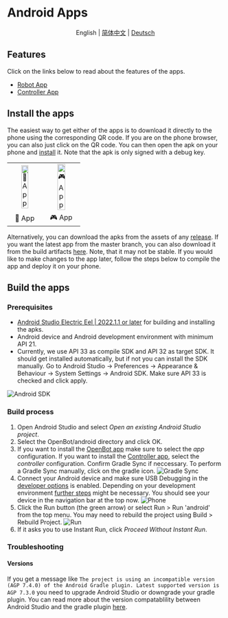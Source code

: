 # Android Apps

<p align="center">
  <span>English</span> |
  <a href="README.zh-CN.md">简体中文</a> |
  <a href="README.de-DE.md">Deutsch</a>
</p>

## Features

Click on the links below to read about the features of the apps.

- [Robot App](robot/README.md)
- [Controller App](controller/README.md)

## Install the apps

The easiest way to get either of the apps is to download it directly to the phone using the corresponding QR code. If you are on the phone browser, you can also just click on the QR code. You can then open the apk on your phone and [install](https://www.lifewire.com/install-apk-on-android-4177185) it. Note that the apk is only signed with a debug key.

<table style="width:100%;border:none;text-align:center">
  <tr>
    <td>  <a href="https://app.openbot.org/robot" target="_blank">
    <img alt="🤖 App" width="50%" src="../docs/images/robot_app_qr_code.png" />
  </a>
    </td>
    <td>
  <a href="https://app.openbot.org/controller" target="_blank">
    <img alt="🎮 App" width="50%" src="../docs/images/controller_app_qr_code.png" />
  </a>
      </td>
  </tr>
  <tr>
    <td>🤖 App</td>
    <td>🎮 App</td>
  </tr>
</table>


Alternatively, you can download the apks from the assets of any [release](https://github.com/intel-isl/OpenBot/releases). If you want the latest app from the master branch, you can also download it from the build artifacts [here](https://github.com/intel-isl/OpenBot/actions?query=workflow%3A%22Java+CI+with+Gradle%22). Note, that it may not be stable. If you would like to make changes to the app later, follow the steps below to compile the app and deploy it on your phone.

## Build the apps

### Prerequisites

- [Android Studio Electric Eel | 2022.1.1 or later](https://developer.android.com/studio/index.html) for building and installing the apks.
- Android device and Android development environment with minimum API 21.
- Currently, we use API 33 as compile SDK and API 32 as target SDK. It should get installed automatically, but if not you can install the SDK manually. Go to Android Studio -> Preferences -> Appearance & Behaviour -> System Settings -> Android SDK. Make sure API 33 is checked and click apply.

![Android SDK](../docs/images/android_studio_sdk.jpg)

### Build process

1. Open Android Studio and select *Open an existing Android Studio project*.
2. Select the OpenBot/android directory and click OK.
3. If you want to install the [OpenBot app](app/README.md) make sure to select the *app* configuration. If you want to install the [Controller app](controller/README.md), select the *controller* configuration. Confirm Gradle Sync if neccessary. To perform a Gradle Sync manually, click on the gradle icon.
  ![Gradle Sync](../docs/images/android_studio_bar_gradle.jpg)
4. Connect your Android device and make sure USB Debugging in the [developer options](https://developer.android.com/studio/debug/dev-options) is enabled. Depending on your development environment [further steps](https://developer.android.com/studio/run/device) might be necessary. You should see your device in the navigation bar at the top now.
  ![Phone](../docs/images/android_studio_bar_phone.jpg)
5. Click the Run button (the green arrow) or select Run > Run 'android' from the top menu. You may need to rebuild the project using Build > Rebuild Project.
  ![Run](../docs/images/android_studio_bar_run.jpg)
6. If it asks you to use Instant Run, click *Proceed Without Instant Run*.

### Troubleshooting

#### Versions

If you get a message like `The project is using an incompatible version (AGP 7.4.0) of the Android Gradle plugin. Latest supported version is AGP 7.3.0` you need to upgrade Android Studio or downgrade your gradle plugin. You can read more about the version compatablility between Android Studio and the gradle plugin [here](https://developer.android.com/studio/releases/gradle-plugin#android_gradle_plugin_and_android_studio_compatibility).


